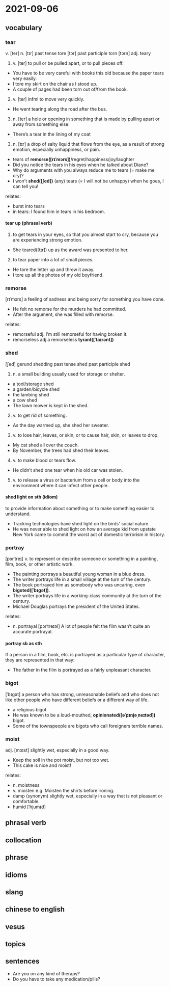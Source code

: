 # 2021-09-06
## vocabulary
### tear
v. [ter]
n. [tɪr]
past tense tore [tɔr] 
past participle torn [tɔrn]
adj. teary
1. v. [ter] to pull or be pulled apart, or to pull pieces off.
  - You have to be very careful with books this old because the paper tears very easily.
  - I tore my skirt on the chair as I stood up.
  - A couple of pages had been torn out of/from the book.
2. v. [ter] infml to move very quickly.
  - He went tearing along the road after the bus.
3. n. [ter] a hole or opening in something that is made by pulling apart or away from something else:
  - There’s a tear in the lining of my coat
3. n. [tɪr] a drop of salty liquid that flows from the eye, as a result of strong emotion, especially unhappiness, or pain.
  - tears of **remorse([rɪˈmɔrs])**/regret/happiness/joy/laughter
  - Did you notice the tears in his eyes when he talked about Diane?
  - Why do arguments with you always reduce me to tears (= make me cry)?
  - I won't **shed([ʃed])** (any) tears (= I will not be unhappy) when he goes, I can tell you!

relates:
- burst into tears
- in tears: I found him in tears in his bedroom.

#### tear up (phrasal verb)
1. to get tears in your eyes, so that you almost start to cry, because you are experiencing strong emotion.
- She teared([tɪr]) up as the award was presented to her.

2. to tear paper into a lot of small pieces.
- He tore the letter up and threw it away.
- I tore up all the photos of my old boyfriend.

### remorse
[rɪˈmɔrs]
a feeling of sadness and being sorry for something you have done.
- He felt no remorse for the murders he had committed.
- After the argument, she was filled with remorse.

relates:
- remorseful adj.
  I’m still remorseful for having broken it.
- remorseless adj
  a remorseless **tyrant([ˈtaɪrənt])**

### shed
[ʃed]
gerund shedding
past tense shed
past participle shed

1. n. a small building usually used for storage or shelter.
  - a tool/storage shed
  - a garden/bicycle shed
  - the lambing shed
  - a cow shed
  - The lawn mower is kept in the shed.
2. v. to get rid of something.
  - As the day warmed up, she shed her sweater.
3. v. to lose hair, leaves, or skin, or to cause hair, skin, or leaves to drop.
  - My cat shed all over the couch.
  - By November, the trees had shed their leaves.
4. v. to make blood or tears flow.
  - He didn’t shed one tear when his old car was stolen.
5. v. to release a virus or bacterium from a cell or body into the environment where it can infect other people.

#### shed light on sth (idiom)
to provide information about something or to make something easier to understand.
- Tracking technologies have shed light on the birds' social nature.
- He was never able to shed light on how an average kid from upstate New York came to commit the worst act of domestic terrorism in history.

### portray
[pɔrˈtreɪ]
v. to represent or describe someone or something in a painting, film, book, or other artistic work.
- The painting portrays a beautiful young woman in a blue dress.
- The writer portrays life in a small village at the turn of the century.
- The book portrayed him as somebody who was uncaring, even **bigoted([ˈbɪɡət])**.
- The writer portrays life in a working-class community at the turn of the century.
- Michael Douglas portrays the president of the United States.

relates:
- n. portrayal [pɔrˈtreɪəl]
  A lot of people felt the film wasn’t quite an accurate portrayal.

#### portray sb as sth
If a person in a film, book, etc. is portrayed as a particular type of character, they are represented in that way:
- The father in the film is portrayed as a fairly unpleasant character.

### bigot
[ˈbɪɡət]
a person who has strong, unreasonable beliefs and who does not like other people who have different beliefs or a different way of life.

- a religious bigot
- He was known to be a loud-mouthed, **opinionated([əˈpɪnjəˌneɪtəd])** bigot.
- Some of the townspeople are bigots who call foreigners terrible names.

### moist
adj.
[mɔɪst]
slightly wet, especially in a good way.
- Keep the soil in the pot moist, but not too wet.
- This cake is nice and moist!

relates:
- n. moistness
- v. moisten e.g. Moisten the shirts before ironing.
- damp (synonym) slightly wet, especially in a way that is not pleasant or comfortable.
- humid [ˈhjumɪd]

## phrasal verb

## collocation

## phrase

## idioms

## slang

## chinese to english

## vesus

## topics

## sentences
- Are you on any kind of therapy? 
- Do you have to take any medication/pills?
